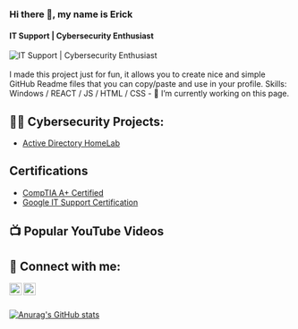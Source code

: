 ### Hi there 👋, my name is Erick 
#### IT Support | Cybersecurity Enthusiast 
![IT Support | Cybersecurity Enthusiast ](https://arturssmirnovs.github.io/github-profile-readme-generator/images/banner.png) 
<br> 
</br>
I made this project just for fun, it allows you to create nice and simple GitHub Readme files that you can copy/paste and use in your profile. 
Skills: Windows / REACT / JS / HTML / CSS - 🔭 I’m currently working on this page.

<h2>👨‍💻 Cybersecurity Projects:</h2>

- [Active Directory HomeLab](https://github.com/ErickL0)

<h2>Certifications</h2>

- [CompTIA A+ Certified](https://www.credly.com/badges/b56768b8-fad1-446b-9dac-8767903e917e/linked_in?t=shcfe8)
- [Google IT Support Certification](https://coursera.org/share/35e669d9cd7167d494eed3744a448e60)
  
<h2>📺 Popular YouTube Videos</h2>

<h2> 🤳 Connect with me:</h2>

[<img align="left" alt="JoshMadakor | YouTube" width="22px" src="https://cdn.jsdelivr.net/npm/simple-icons@v3/icons/youtube.svg" />][youtube]
[<img align="left" alt="JoshMadakor | LinkedIn" width="22px" src="https://cdn.jsdelivr.net/npm/simple-icons@v3/icons/linkedin.svg" />][linkedin]

[youtube]: https://www.youtube.com/@3rickLeon
[linkedin]: https://linkedin.com/in/erick1808

<br> </br>

[![Anurag's GitHub stats](https://github-readme-stats.vercel.app/api?username=ErickL0)](https://github.com/anuraghazra/github-readme-stats)
